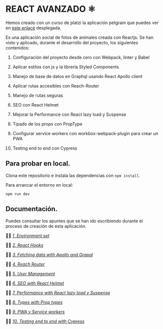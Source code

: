# REACT AVANZADO ⚛️

Hemos creado con un curso de platzi la aplicación petgram que puedes ver en [este enlace](https://petgram-meet.vercel.app/) desplegada.

Es una aplicación social de fotos de animales creada con Reactjs. Se han visto y aplicado, durante el desarrollo del proyecto, los siguientes contenidos:

1. Configuración del proyecto desde cero con Webpack, linter y Babel

2. Aplicar estilos con js y la librería Styled Components

3. Manejo de base de datos en Graphql usando React Apollo client

4. Aplicar rutas accesibles con Reach-Router

5. Manejo de rutas seguras

6. SEO con React Helmet

7. Mejorar la Performance con React lazy load y Suspense

8. Tipado de los props con PropType

9. Configurar service workers con workbox-webpack-plugin para crear un PWA

10. Testing end to end con Cypress

## Para probar en local.

Clona este repositorio e instala las dependencias con ```npm install```.

Para arrancar el entorno en local:

```npm run dev```

## Documentación.

Puedes consultar los apuntes que se han ido escribiendo durante el proceso de creación de esta aplicación.

👩‍💻 _[1. Environment set](/doc/01-environment-set.md)_

👩‍💻 _[2. React Hooks](/doc/02-react-hooks.md)_

👩‍💻 _[3. Fetching data with Apollo and Grapql](/doc/03-fetching-with-apollo-grapql.md)_

👩‍💻 _[4. Reach Router](/doc/04-reach-router.md)_

👩‍💻 _[5. User Management](/doc/05-user-management.md)_

👩‍💻 _[6. SEO with React Helmet](/doc/06-SEO.md)_

👩‍💻 _[7. Performance with React lazy load y Suspense](/doc/07-performance.md)_

👩‍💻 _[8. Types with Prop types](/doc/08-types.md)_

👩‍💻 _[9. PWA y Service workers](/doc/09-PWA.md)_

👩‍💻 _[10. Testing end to end with Cypress](/doc/10-testing.md)_
